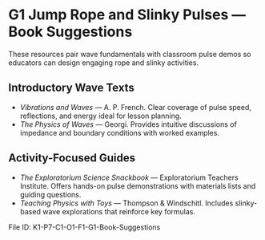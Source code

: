 # G1 Jump Rope and Slinky Pulses — Book Suggestions

These resources pair wave fundamentals with classroom pulse demos so educators can design engaging rope and slinky activities.

## Introductory Wave Texts
- *Vibrations and Waves* — A. P. French. Clear coverage of pulse speed, reflections, and energy ideal for lesson planning.
- *The Physics of Waves* — Georgi. Provides intuitive discussions of impedance and boundary conditions with worked examples.

## Activity-Focused Guides
- *The Exploratorium Science Snackbook* — Exploratorium Teachers Institute. Offers hands-on pulse demonstrations with materials lists and guiding questions.
- *Teaching Physics with Toys* — Thompson & Windschitl. Includes slinky-based wave explorations that reinforce key formulas.

File ID: K1-P7-C1-O1-F1-G1-Book-Suggestions
